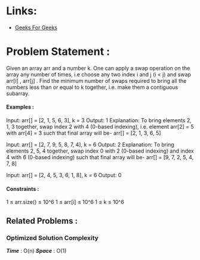 # Links:

- [Geeks For Geeks](https://www.geeksforgeeks.org/problems/minimum-swaps-required-to-bring-all-elements-less-than-or-equal-to-k-together4847/1)

# Problem Statement :

Given an array arr and a number k. One can apply a swap operation on the array any number of times, i.e choose any two index i and j (i < j) and swap arr[i] , arr[j] . Find the minimum number of swaps required to bring all the numbers less than or equal to k together, i.e. make them a contiguous subarray.

#### Examples :

Input: arr[] = [2, 1, 5, 6, 3], k = 3
Output: 1
Explanation: To bring elements 2, 1, 3 together, swap index 2 with 4 (0-based indexing), i.e. element arr[2] = 5 with arr[4] = 3 such that final array will be- arr[] = [2, 1, 3, 6, 5]


Input: arr[] = [2, 7, 9, 5, 8, 7, 4], k = 6 
Output: 2 
Explanation: To bring elements 2, 5, 4 together, swap index 0 with 2 (0-based indexing) and index 4 with 6 (0-based indexing) such that final array will be- arr[] = [9, 7, 2, 5, 4, 7, 8]


Input: arr[] = [2, 4, 5, 3, 6, 1, 8], k = 6 
Output: 0

#### Constraints :

1 ≤ arr.size() ≤ 10^6
1 ≤ arr[i] ≤ 10^6
1 ≤ k ≤ 10^6



## Related Problems :


### Optimized Solution Complexity

**_Time_** : O(n)
**_Space_** : O(1)